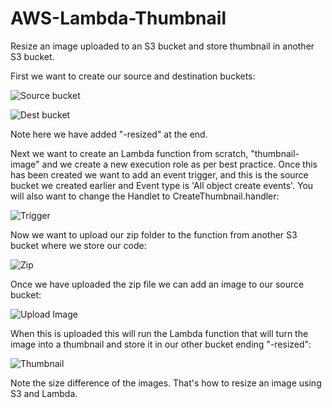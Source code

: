# AWS-Lambda-Thumbnail
Resize an image uploaded to an S3 bucket and store thumbnail in another S3 bucket.

First we want to create our source and destination buckets:

![Source bucket](https://user-images.githubusercontent.com/68379635/102211787-0b5fa480-3ecc-11eb-9e7d-b41679e60e88.PNG)

![Dest bucket](https://user-images.githubusercontent.com/68379635/102212624-6d6cd980-3ecd-11eb-9c48-895e3de20162.PNG)

Note here we have added "-resized" at the end.

Next we want to create an Lambda function from scratch, "thumbnail-image" and we create a new execution role as per best practice.
Once this has been created we want to add an event trigger, and this is the source bucket we created earlier and Event type is 'All object create events'.
You will also want to change the Handlet to CreateThumbnail.handler:

![Trigger](https://user-images.githubusercontent.com/68379635/102214532-54195c80-3ed0-11eb-9f60-8b263fe76e39.PNG)

Now we want to upload our zip folder to the function from another S3 bucket where we store our code:

![Zip](https://user-images.githubusercontent.com/68379635/102215430-9db67700-3ed1-11eb-8842-d8df4eee7fca.PNG)

Once we have uploaded the zip file we can add an image to our source bucket:

![Upload Image](https://user-images.githubusercontent.com/68379635/102215853-33ea9d00-3ed2-11eb-89e7-947b85231e98.PNG)

When this is uploaded this will run the Lambda function that will turn the image into a thumbnail and store it in our other bucket ending "-resized":

![Thumbnail](https://user-images.githubusercontent.com/68379635/102216251-c3904b80-3ed2-11eb-9d2a-7e3350b1ccea.PNG)

Note the size difference of the images. That's how to resize an image using S3 and Lambda.
